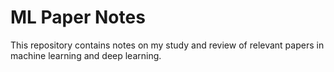 # ML Paper Notes
This repository contains notes on my study and review of relevant papers in machine learning and deep learning.

